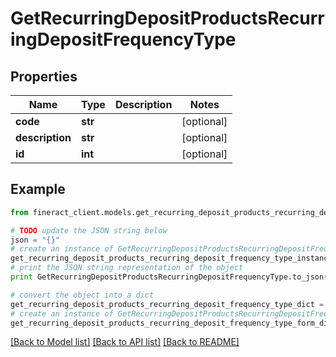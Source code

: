 # GetRecurringDepositProductsRecurringDepositFrequencyType


## Properties

Name | Type | Description | Notes
------------ | ------------- | ------------- | -------------
**code** | **str** |  | [optional] 
**description** | **str** |  | [optional] 
**id** | **int** |  | [optional] 

## Example

```python
from fineract_client.models.get_recurring_deposit_products_recurring_deposit_frequency_type import GetRecurringDepositProductsRecurringDepositFrequencyType

# TODO update the JSON string below
json = "{}"
# create an instance of GetRecurringDepositProductsRecurringDepositFrequencyType from a JSON string
get_recurring_deposit_products_recurring_deposit_frequency_type_instance = GetRecurringDepositProductsRecurringDepositFrequencyType.from_json(json)
# print the JSON string representation of the object
print GetRecurringDepositProductsRecurringDepositFrequencyType.to_json()

# convert the object into a dict
get_recurring_deposit_products_recurring_deposit_frequency_type_dict = get_recurring_deposit_products_recurring_deposit_frequency_type_instance.to_dict()
# create an instance of GetRecurringDepositProductsRecurringDepositFrequencyType from a dict
get_recurring_deposit_products_recurring_deposit_frequency_type_form_dict = get_recurring_deposit_products_recurring_deposit_frequency_type.from_dict(get_recurring_deposit_products_recurring_deposit_frequency_type_dict)
```
[[Back to Model list]](../README.md#documentation-for-models) [[Back to API list]](../README.md#documentation-for-api-endpoints) [[Back to README]](../README.md)


